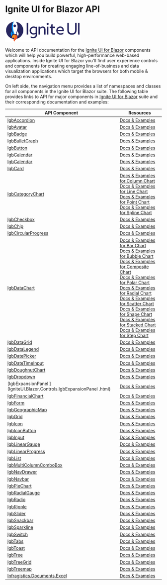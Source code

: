 # Ignite UI for Blazor API

<img src="../images/ignite-ui-logo.svg" alt="ignite-ui-logo" height="70"/>

Welcome to API documentation for the [Ignite UI for Blazor](https://www.infragistics.com/products/ignite-ui-blazor) components which will help you build powerful, high-performance web-based applications. Inside Ignite UI for Blazor you'll find user experience controls and components for creating engaging line-of-business and data visualization applications which target the browsers for both mobile & desktop environments.


On left side, the navigation menu provides a list of namespaces and classes for all components in the Ignite UI for Blazor suite. The following table provides links to API for major components in [Ignite UI for Blazor](https://www.infragistics.com/products/ignite-ui-blazor) suite and their corresponding documentation and examples:

<!-- auto-gen-table-start -->
API Component        | Resources 
-------------------- | ------------------- 
[IgbAccordion](IgniteUI.Blazor.Controls.IgbAccordion.html) | [Docs & Examples](https://www.infragistics.com/products/ignite-ui-blazor/blazor/components/layouts/accordion)
[IgbAvatar](IgniteUI.Blazor.Controls.IgbAvatar.html) | [Docs & Examples](https://www.infragistics.com/products/ignite-ui-blazor/blazor/components/layouts/avatar)
[IgbBadge](IgniteUI.Blazor.Controls.IgbBadge.html) | [Docs & Examples](https://www.infragistics.com/products/ignite-ui-blazor/blazor/components/inputs/badge)
[IgbBulletGraph](IgniteUI.Blazor.Controls.IgbBulletGraph.html) | [Docs & Examples](https://www.infragistics.com/products/ignite-ui-blazor/blazor/components/bullet-graph)
[IgbButton](IgniteUI.Blazor.Controls.IgbButton.html) | [Docs & Examples](https://www.infragistics.com/products/ignite-ui-blazor/blazor/components/inputs/button)
[IgbCalendar](IgniteUI.Blazor.Controls.IgbCalendar.html) | [Docs & Examples](https://www.infragistics.com/products/ignite-ui-blazor/blazor/components/scheduling/calendar)
[IgbCalendar](IgniteUI.Blazor.Controls.IgbCalendar.html) | [Docs & Examples](https://www.infragistics.com/products/ignite-ui-blazor/blazor/components/scheduling/calendar)
[IgbCard](IgniteUI.Blazor.Controls.IgbCard.html) | [Docs & Examples](https://www.infragistics.com/products/ignite-ui-blazor/blazor/components/layouts/card)
[IgbCategoryChart](IgniteUI.Blazor.Controls.IgbCategoryChart.html) | [Docs & Examples for Column Chart](https://www.infragistics.com/products/ignite-ui-blazor/blazor/components/charts/types/column-chart) <br> [Docs & Examples for Line Chart](https://www.infragistics.com/products/ignite-ui-blazor/blazor/components/charts/types/line-chart) <br> [Docs & Examples for Point Chart](https://www.infragistics.com/products/ignite-ui-blazor/blazor/components/charts/types/point-chart) <br> [Docs & Examples for Spline Chart](https://www.infragistics.com/products/ignite-ui-blazor/blazor/components/charts/types/spline-chart)
[IgbCheckbox](IgniteUI.Blazor.Controls.IgbCheckbox.html) | [Docs & Examples](https://www.infragistics.com/products/ignite-ui-blazor/blazor/components/inputs/checkbox)
[IgbChip](IgniteUI.Blazor.Controls.IgbChip.html) | [Docs & Examples](https://www.infragistics.com/products/ignite-ui-blazor/blazor/components/inputs/chip)
[IgbCircularProgress](IgniteUI.Blazor.Controls.IgbCircularProgress.html) | [Docs & Examples](https://www.infragistics.com/products/ignite-ui-blazor/blazor/components/inputs/circular-progress)
[IgbDataChart](IgniteUI.Blazor.Controls.IgbDataChart.html) | [Docs & Examples for Bar Chart](https://www.infragistics.com/products/ignite-ui-blazor/blazor/components/charts/types/bar-chart) <br> [Docs & Examples for Bubble Chart](https://www.infragistics.com/products/ignite-ui-blazor/blazor/components/charts/types/bubble-chart) <br> [Docs & Examples for Composite Chart](https://www.infragistics.com/products/ignite-ui-blazor/blazor/components/charts/types/composite-chart) <br> [Docs & Examples for Polar Chart](https://www.infragistics.com/products/ignite-ui-blazor/blazor/components/charts/types/polar-chart) <br> [Docs & Examples for Radial Chart](https://www.infragistics.com/products/ignite-ui-blazor/blazor/components/charts/types/radial-chart) <br> [Docs & Examples for Scatter Chart](https://www.infragistics.com/products/ignite-ui-blazor/blazor/components/charts/types/scatter-chart) <br> [Docs & Examples for Shape Chart](https://www.infragistics.com/products/ignite-ui-blazor/blazor/components/charts/types/shape-chart) <br> [Docs & Examples for Stacked Chart](https://www.infragistics.com/products/ignite-ui-blazor/blazor/components/charts/types/stacked-chart) <br> [Docs & Examples for Step Chart](https://www.infragistics.com/products/ignite-ui-blazor/blazor/components/charts/types/step-chart)
[IgbDataGrid](IgniteUI.Blazor.Controls.IgbDataGrid.html) | [Docs & Examples](https://www.infragistics.com/products/ignite-ui-blazor/blazor/components/grids/data-grid)
[IgbDataLegend](IgniteUI.Blazor.Controls.IgbDataLegend.html) | [Docs & Examples](https://www.infragistics.com/products/ignite-ui-blazor/blazor/components/charts/features/chart-data-legend)
[IgbDatePicker](IgniteUI.Blazor.Controls.IgbDatePicker.html) | [Docs & Examples](https://www.infragistics.com/products/ignite-ui-blazor/blazor/components/editors/date-picker)
[IgbDateTimeInput](IgniteUI.Blazor.Controls.IgbDateTimeInput.html) | [Docs & Examples](https://www.infragistics.com/products/ignite-ui-blazor/blazor/components/inputs/date-time-input)
[IgbDoughnutChart](IgniteUI.Blazor.Controls.IgbDoughnutChart.html) | [Docs & Examples](https://www.infragistics.com/products/ignite-ui-blazor/blazor/components/charts/types/donut-chart)
[IgbDropdown](IgniteUI.Blazor.Controls.IgbDropdown.html) | [Docs & Examples](https://www.infragistics.com/products/ignite-ui-blazor/blazor/components/inputs/dropdown)
[IgbExpansionPanel ](IgniteUI.Blazor.Controls.IgbExpansionPanel .html) | [Docs & Examples](https://www.infragistics.com/products/ignite-ui-blazor/blazor/components/layouts/expansion-panel)
[IgbFinancialChart](IgniteUI.Blazor.Controls.IgbFinancialChart.html) | [Docs & Examples](https://www.infragistics.com/products/ignite-ui-blazor/blazor/components/charts/types/stock-chart)
[IgbForm](IgniteUI.Blazor.Controls.IgbForm.html) | [Docs & Examples](https://www.infragistics.com/products/ignite-ui-blazor/blazor/components/inputs/form)
[IgbGeographicMap](IgniteUI.Blazor.Controls.IgbGeographicMap.html) | [Docs & Examples](https://www.infragistics.com/products/ignite-ui-blazor/blazor/components/geo-map)
[IgbGrid](IgniteUI.Blazor.Controls.IgbGrid.html) | [Docs & Examples](https://www.infragistics.com/products/ignite-ui-blazor/blazor/components/grids/grid/overview)
[IgbIcon](IgniteUI.Blazor.Controls.IgbIcon.html) | [Docs & Examples](https://www.infragistics.com/products/ignite-ui-blazor/blazor/components/layouts/icon)
[IgbIconButton](IgniteUI.Blazor.Controls.IgbIconButton.html) | [Docs & Examples](https://www.infragistics.com/products/ignite-ui-blazor/blazor/components/inputs/icon-button)
[IgbInput](IgniteUI.Blazor.Controls.IgbInput.html) | [Docs & Examples](https://www.infragistics.com/products/ignite-ui-blazor/blazor/components/inputs/input)
[IgbLinearGauge](IgniteUI.Blazor.Controls.IgbLinearGauge.html) | [Docs & Examples](https://www.infragistics.com/products/ignite-ui-blazor/blazor/components/linear-gauge)
[IgbLinearProgress](IgniteUI.Blazor.Controls.IgbLinearProgress.html) | [Docs & Examples](https://www.infragistics.com/products/ignite-ui-blazor/blazor/components/inputs/linear-progress)
[IgbList](IgniteUI.Blazor.Controls.IgbList.html) | [Docs & Examples](https://www.infragistics.com/products/ignite-ui-blazor/blazor/components/grids/list)
[IgbMultiColumnComboBox](IgniteUI.Blazor.Controls.IgbMultiColumnComboBox.html) | [Docs & Examples](https://www.infragistics.com/products/ignite-ui-blazor/blazor/components/editors/multi-column-combobox)
[IgbNavDrawer](IgniteUI.Blazor.Controls.IgbNavDrawer.html) | [Docs & Examples](https://www.infragistics.com/products/ignite-ui-blazor/blazor/components/menus/navigation-drawer)
[IgbNavbar](IgniteUI.Blazor.Controls.IgbNavbar.html) | [Docs & Examples](https://www.infragistics.com/products/ignite-ui-blazor/blazor/components/menus/navbar)
[IgbPieChart](IgniteUI.Blazor.Controls.IgbPieChart.html) | [Docs & Examples](https://www.infragistics.com/products/ignite-ui-blazor/blazor/components/charts/types/pie-chart)
[IgbRadialGauge](IgniteUI.Blazor.Controls.IgbRadialGauge.html) | [Docs & Examples](https://www.infragistics.com/products/ignite-ui-blazor/blazor/components/radial-gauge)
[IgbRadio](IgniteUI.Blazor.Controls.IgbRadio.html) | [Docs & Examples](https://www.infragistics.com/products/ignite-ui-blazor/blazor/components/inputs/radio)
[IgbRipple](IgniteUI.Blazor.Controls.IgbRipple.html) | [Docs & Examples](https://www.infragistics.com/products/ignite-ui-blazor/blazor/components/inputs/ripple)
[IgbSlider](IgniteUI.Blazor.Controls.IgbSlider.html) | [Docs & Examples](https://www.infragistics.com/products/ignite-ui-blazor/blazor/components/inputs/slider)
[IgbSnackbar](IgniteUI.Blazor.Controls.IgbSnackbar.html) | [Docs & Examples](https://www.infragistics.com/products/ignite-ui-blazor/blazor/components/notifications/snackbar)
[IgbSparkline](IgniteUI.Blazor.Controls.IgbSparkline.html) | [Docs & Examples](https://www.infragistics.com/products/ignite-ui-blazor/blazor/components/charts/types/sparkline-chart)
[IgbSwitch](IgniteUI.Blazor.Controls.IgbSwitch.html) | [Docs & Examples](https://www.infragistics.com/products/ignite-ui-blazor/blazor/components/inputs/switch)
[IgbTabs](IgniteUI.Blazor.Controls.IgbTabs.html) | [Docs & Examples](https://www.infragistics.com/products/ignite-ui-blazor/blazor/components/layouts/tabs)
[IgbToast](IgniteUI.Blazor.Controls.IgbToast.html) | [Docs & Examples](https://www.infragistics.com/products/ignite-ui-blazor/blazor/components/notifications/toast)
[IgbTree](IgniteUI.Blazor.Controls.IgbTree.html) | [Docs & Examples](https://www.infragistics.com/products/ignite-ui-blazor/blazor/components/grids/tree)
[IgbTreeGrid](IgniteUI.Blazor.Controls.IgbTreeGrid.html) | [Docs & Examples](https://www.infragistics.com/products/ignite-ui-blazor/blazor/components/grids/tree-grid/overview)
[IgbTreemap](IgniteUI.Blazor.Controls.IgbTreemap.html) | [Docs & Examples](https://www.infragistics.com/products/ignite-ui-blazor/blazor/components/charts/types/treemap-chart)
[Infragistics.Documents.Excel](Infragistics.Documents.Excel.html) | [Docs & Examples](https://www.infragistics.com/products/ignite-ui-blazor/blazor/components/excel-library)
<!-- auto-gen-table-end -->

<!--
- [IgbDockManager](IgniteUI.Blazor.Controls.IgbDockManager.html)
     - [Docs & Examples](https://www.infragistics.com/products/ignite-ui-blazor/blazor/components/layouts/dock-manager) -->


